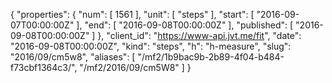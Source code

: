 {
  "properties": {
    "num": [
      1561
    ],
    "unit": [
      "steps"
    ],
    "start": [
      "2016-09-07T00:00:00Z"
    ],
    "end": [
      "2016-09-08T00:00:00Z"
    ],
    "published": [
      "2016-09-08T00:00:00Z"
    ]
  },
  "client_id": "https://www-api.jvt.me/fit",
  "date": "2016-09-08T00:00:00Z",
  "kind": "steps",
  "h": "h-measure",
  "slug": "2016/09/cm5w8",
  "aliases": [
    "/mf2/1b9bac9b-2b89-4f04-b484-f73cbf1364c3/",
    "/mf2/2016/09/cm5W8"
  ]
}
